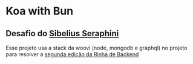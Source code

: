 # Koa with Bun

## Desafio do [Sibelius Seraphini](https://twitter.com/sseraphini/status/1785287978509537790)

Esse projeto usa a stack da woovi (node, mongodb e graphql) no projeto para resolver a [segunda edição da Rinha de Backend](https://github.com/zanfranceschi/rinha-de-backend-2024-q1)